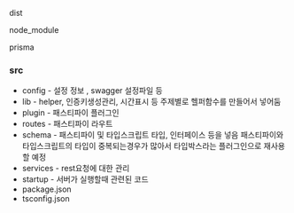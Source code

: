 dist

node_module

prisma

### src
- config - 설정 정보 , swagger 설정파일 등
- lib - helper, 인증키생성관리, 시간표시 등 주제별로 헬퍼함수를 만들어서 넣어둠
- plugin - 패스티파이 플러그인
- routes - 패스티파이 라우트 
- schema - 패스티파이 및 타입스크립트 타입, 인터페이스 등을 넣음 패스티파이와 타입스크립트의 타입이 중복되는경우가 많아서 타입박스라는 플러그인으로 재사용할 예정
- services - rest요청에 대한 관리 
- startup - 서버가 실행할때 관련된 코드
- package.json
- tsconfig.json
